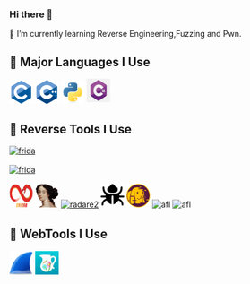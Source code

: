 ### Hi there 👋
<!--
**chan233/chan233** is a ✨ _special_ ✨ repository because its `README.md` (this file) appears on your GitHub profile.

Here are some ideas to get you started:

- 🔭 I’m currently working on ...
- 🌱 I’m currently learning ...
- 👯 I’m looking to collaborate on ...
- 🤔 I’m looking for help with ...
- 💬 Ask me about ...
- 📫 How to reach me: ...
- 😄 Pronouns: ...
- ⚡ Fun fact: ...

-->
🌱 I’m currently learning Reverse Engineering,Fuzzing and Pwn.

<h2>🚀 Major Languages I Use</h2>
<p>
<a target="_blank" href="https://raw.githubusercontent.com/devicons/devicon/master/icons/c/c-original.svg" style="display: inline-block;"><img src="https://raw.githubusercontent.com/devicons/devicon/master/icons/c/c-original.svg" alt="c" width="42" height="42" /></a>
<a target="_blank" href="https://raw.githubusercontent.com/devicons/devicon/master/icons/cplusplus/cplusplus-original.svg" style="display: inline-block;"><img src="https://raw.githubusercontent.com/devicons/devicon/master/icons/cplusplus/cplusplus-original.svg" alt="cplusplus" width="42" height="42" /></a>
<a target="_blank" href="https://raw.githubusercontent.com/devicons/devicon/master/icons/python/python-original.svg" style="display: inline-block;"><img src="https://raw.githubusercontent.com/devicons/devicon/master/icons/python/python-original.svg" alt="python" width="42" height="42" /></a>
<a target="_blank" style="display: inline-block; border-radius: 21; overflow: hidden;"><img src="./images/Csharp.png" alt="Csharp" width="42" height="42" /></a>

</p>
<h2>🚀 Reverse Tools I Use</h2>
<p>
<a target="_blank" href="[https://creantelab.co/wp-content/uploads/2020/10/logo-1.png](https://avatars.githubusercontent.com/u/4073090?s=48&v=4)" style="display: inline-block; border-radius: 21; overflow: hidden;"><img src="https://avatars.githubusercontent.com/u/4073090?s=48&v=4" alt="frida" width="42" height="42" /></a>  

<a target="_blank" href="[https://avatars.githubusercontent.com/u/48321160?s=48&v=4](https://avatars.githubusercontent.com/u/48321160?s=48&v=4)" style="display: inline-block; border-radius: 21; overflow: hidden;"><img src="https://avatars.githubusercontent.com/u/48321160?s=48&v=4" alt="frida" width="42" height="42" /></a>  


<a target="_blank" style="display: inline-block; border-radius: 21; overflow: hidden;"><img src="./images/ghidra.png" alt="ghidra" width="42" height="42" /></a>
<a target="_blank" style="display: inline-block; border-radius: 21; overflow: hidden;"><img src="./images/idapro.png" alt="idapro" width="42" height="42" /></a>
<a target="_blank" href="https://creantelab.co/wp-content/uploads/2020/10/logo-1.png" style="display: inline-block; border-radius: 21; overflow: hidden;"><img src="https://creantelab.co/wp-content/uploads/2020/10/logo-1.png" alt="radare2" width="42" height="42" /></a>
<a target="_blank" style="display: inline-block; border-radius: 21; overflow: hidden;"><img src="./images/x64dbg.png" alt="x64dbg" width="42" height="42" /></a>
<a target="_blank" style="display: inline-block; border-radius: 21; overflow: hidden;"><img src="./images/aflpp_bg.svg" alt="afl" width="42" height="42" /></a>
<a target="_blank" style="display: inline-block; border-radius: 21; overflow: hidden;"><img src="https://avatars.githubusercontent.com/u/2842539?s=48&v=4" alt="afl" width="42" height="42" /></a>
<a target="_blank" style="display: inline-block; border-radius: 21; overflow: hidden;"><img src="https://avatars.githubusercontent.com/u/3533327?s=48&v=4" alt="afl" width="42" height="42" /></a>
</p>
<h2>🚀 WebTools I Use</h2>

<p><a target="_blank" style="display: inline-block; border-radius: 21; overflow: hidden;"><img src="./images/wireshark.png" alt="wireshark" width="42" height="42" /></a>
<a target="_blank" style="display: inline-block; border-radius: 21; overflow: hidden;"><img src="./images/charles.png" alt="charles" width="42" height="42" /></a>
</p>





